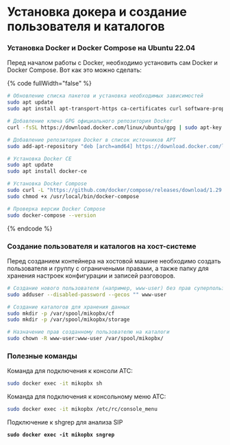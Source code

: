 # Установка докера и cоздание пользователя и каталогов

### Установка Docker и Docker Compose на Ubuntu 22.04

Перед началом работы с Docker, необходимо установить сам Docker и Docker Compose. Вот как это можно сделать:

{% code fullWidth="false" %}
```bash
# Обновление списка пакетов и установка необходимых зависимостей
sudo apt update
sudo apt install apt-transport-https ca-certificates curl software-properties-common

# Добавление ключа GPG официального репозитория Docker
curl -fsSL https://download.docker.com/linux/ubuntu/gpg | sudo apt-key add -

# Добавление репозитория Docker в список источников APT
sudo add-apt-repository "deb [arch=amd64] https://download.docker.com/linux/ubuntu $(lsb_release -cs) stable"

# Установка Docker CE
sudo apt update
sudo apt install docker-ce

# Установка Docker Compose
sudo curl -L "https://github.com/docker/compose/releases/download/1.29.2/docker-compose-$(uname -s)-$(uname -m)" -o /usr/local/bin/docker-compose
sudo chmod +x /usr/local/bin/docker-compose

# Проверка версии Docker Compose
sudo docker-compose --version

```
{% endcode %}

### Создание пользователя и каталогов на хост-системе

Перед созданием контейнера на хостовой машине необходимо создать пользователя и группу с ограничеными правами, а также папку для хранения настроек конфигурации и записей разговоров.

```bash
# Создание нового пользователя (например, www-user) без прав суперпользователя
sudo adduser --disabled-password --gecos "" www-user

# Создание каталогов для хранения данных
sudo mkdir -p /var/spool/mikopbx/cf
sudo mkdir -p /var/spool/mikopbx/storage

# Назначение прав созданному пользователю на каталоги
sudo chown -R www-user:www-user /var/spool/mikopbx/
```

### Полезные команды

Команда для подключения к консоли АТС:

```bash
sudo docker exec -it mikopbx sh
```

Команда для подключения к консольному меню АТС:

```bash
sudo docker exec -it mikopbx /etc/rc/console_menu
```

Подключение к shgrep для анализа SIP

<pre class="language-bash"><code class="lang-bash"><strong>sudo docker exec -it mikopbx sngrep
</strong></code></pre>

